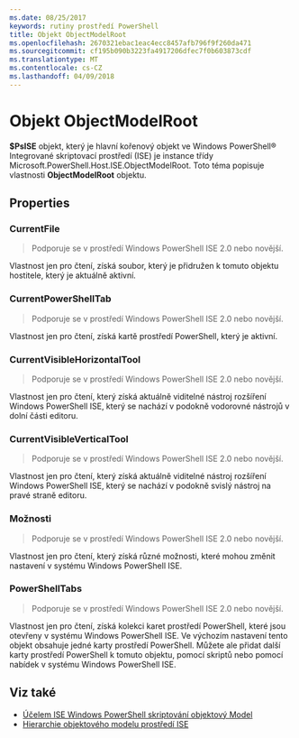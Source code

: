 ```yaml
---
ms.date: 08/25/2017
keywords: rutiny prostředí PowerShell
title: Objekt ObjectModelRoot
ms.openlocfilehash: 2670321ebac1eac4ecc8457afb796f9f260da471
ms.sourcegitcommit: cf195b090b3223fa4917206dfec7f0b603873cdf
ms.translationtype: MT
ms.contentlocale: cs-CZ
ms.lasthandoff: 04/09/2018
---
```

# <a name="the-objectmodelroot-object"></a>Objekt ObjectModelRoot

**$PsISE** objekt, který je hlavní kořenový objekt ve Windows PowerShell® Integrované skriptovací prostředí (ISE) je instance třídy Microsoft.PowerShell.Host.ISE.ObjectModelRoot.
Toto téma popisuje vlastnosti **ObjectModelRoot** objektu.

## <a name="properties"></a>Properties

### <a name="currentfile"></a>CurrentFile

> Podporuje se v prostředí Windows PowerShell ISE 2.0 nebo novější.

Vlastnost jen pro čtení, získá soubor, který je přidružen k tomuto objektu hostitele, který je aktuálně aktivní.

### <a name="currentpowershelltab"></a>CurrentPowerShellTab

> Podporuje se v prostředí Windows PowerShell ISE 2.0 nebo novější.

Vlastnost jen pro čtení, získá kartě prostředí PowerShell, který je aktivní.

### <a name="currentvisiblehorizontaltool"></a>CurrentVisibleHorizontalTool

> Podporuje se v prostředí Windows PowerShell ISE 2.0 nebo novější.

Vlastnost jen pro čtení, který získá aktuálně viditelné nástroj rozšíření Windows PowerShell ISE, který se nachází v podokně vodorovné nástrojů v dolní části editoru.

### <a name="currentvisibleverticaltool"></a>CurrentVisibleVerticalTool

> Podporuje se v prostředí Windows PowerShell ISE 2.0 nebo novější.

Vlastnost jen pro čtení, který získá aktuálně viditelné nástroj rozšíření Windows PowerShell ISE, který se nachází v podokně svislý nástroj na pravé straně editoru.

### <a name="options"></a>Možnosti

> Podporuje se v prostředí Windows PowerShell ISE 2.0 nebo novější.

Vlastnost jen pro čtení, který získá různé možnosti, které mohou změnit nastavení v systému Windows PowerShell ISE.

### <a name="powershelltabs"></a>PowerShellTabs

> Podporuje se v prostředí Windows PowerShell ISE 2.0 nebo novější.

Vlastnost jen pro čtení, získá kolekci karet prostředí PowerShell, které jsou otevřeny v systému Windows PowerShell ISE. Ve výchozím nastavení tento objekt obsahuje jedné karty prostředí PowerShell. Můžete ale přidat další karty prostředí PowerShell k tomuto objektu, pomocí skriptů nebo pomocí nabídek v systému Windows PowerShell ISE.

## <a name="see-also"></a>Viz také

- [Účelem ISE Windows PowerShell skriptování objektový Model](Purpose-of-the-Windows-PowerShell-ISE-Scripting-Object-Model.md)
- [Hierarchie objektového modelu prostředí ISE](The-ISE-Object-Model-Hierarchy.md)